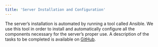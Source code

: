 ```yaml
---
title: 'Server Installation and Configuration'
---
```


The server’s installation is automated by running a tool called Ansible. We use this tool in order to install and automatically configure all the components necessary for the server’s proper use. A description of the tasks to be completed is available on [GitHub](http://ansiblecube.doc.bibliosansfrontieres.org).

